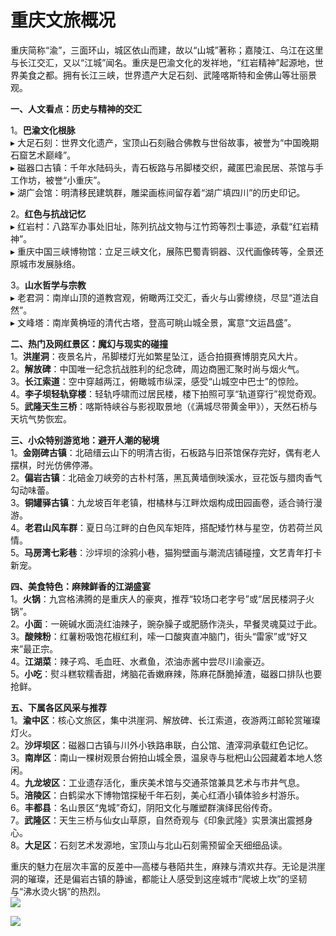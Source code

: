 # 重庆文旅概况  

重庆简称“渝”，三面环山，城区依山而建，故以“山城”著称；嘉陵江、乌江在这里与长江交汇，又以“江城”闻名。重庆是巴渝文化的发祥地，“红岩精神”起源地，世界美食之都。拥有长江三峡，世界遗产大足石刻、武隆喀斯特和金佛山等壮丽景观。  

**一、人文看点：历史与精神的交汇**  

1。**巴渝文化根脉**  
▸ 大足石刻：世界文化遗产，宝顶山石刻融合佛教与世俗故事，被誉为“中国晚期石窟艺术巅峰”。  
▸ 磁器口古镇：千年水陆码头，青石板路与吊脚楼交织，藏匿巴渝民居、茶馆与手工作坊，被誉“小重庆”。  
▸ 湖广会馆：明清移民建筑群，雕梁画栋间留存着“湖广填四川”的历史印记。  

2。**红色与抗战记忆**  
▸ 红岩村：八路军办事处旧址，陈列抗战文物与江竹筠等烈士事迹，承载“红岩精神”。  
▸ 重庆中国三峡博物馆：立足三峡文化，展陈巴蜀青铜器、汉代画像砖等，全景还原城市发展脉络。  

3。**山水哲学与宗教**  
▸ 老君洞：南岸山顶的道教宫观，俯瞰两江交汇，香火与山雾缭绕，尽显“道法自然”。  
▸ 文峰塔：南岸黄桷垭的清代古塔，登高可眺山城全景，寓意“文运昌盛”。  

**二、热门及网红景区：魔幻与现实的碰撞**  
1。**洪崖洞**：夜景名片，吊脚楼灯光如繁星坠江，适合拍摄赛博朋克风大片。  
2。**解放碑**：中国唯一纪念抗战胜利的纪念碑，周边商圈汇聚时尚与烟火气。  
3。**长江索道**：空中穿越两江，俯瞰城市纵深，感受“山城空中巴士”的惊险。  
4。**李子坝轻轨穿楼**：轻轨呼啸而过居民楼，楼下拍照可享“轨道穿行”视觉奇观。  
5。**武隆天生三桥**：喀斯特峡谷与影视取景地（《满城尽带黄金甲》），天然石桥与天坑气势恢宏。  

**三、小众特别游览地：避开人潮的秘境**  
1。**金刚碑古镇**：北碚缙云山下的明清古街，石板路与旧茶馆保存完好，偶有老人摆棋，时光仿佛停滞。  
2。**偏岩古镇**：北碚金刀峡旁的古朴村落，黑瓦黄墙倒映溪水，豆花饭与腊肉香气勾动味蕾。  
3。**铜罐驿古镇**：九龙坡百年老镇，柑橘林与江畔炊烟构成田园画卷，适合骑行漫游。  
4。**老君山风车群**：夏日乌江畔的白色风车矩阵，搭配矮竹林与星空，仿若荷兰风情。  
5。**马房湾七彩巷**：沙坪坝的涂鸦小巷，猫狗壁画与潮流店铺碰撞，文艺青年打卡新宠。  

**四、美食特色：麻辣鲜香的江湖盛宴**  
1。**火锅**：九宫格沸腾的是重庆人的豪爽，推荐“较场口老字号”或“居民楼洞子火锅”。  
2。**小面**：一碗碱水面浇红油辣子，豌杂臊子或肥肠作浇头，早餐灵魂莫过于此。  
3。**酸辣粉**：红薯粉吸饱花椒红利，嗦一口酸爽直冲脑门，街头“雷家”或“好又来”最正宗。  
4。**江湖菜**：辣子鸡、毛血旺、水煮鱼，浓油赤酱中尝尽川渝豪迈。  
5。**小吃**：熨斗糕软糯香甜，烤脑花香嫩麻辣，陈麻花酥脆掉渣，磁器口排队也要抢鲜。  

**五、下属各区风采与推荐**  
1。**渝中区**：核心文旅区，集中洪崖洞、解放碑、长江索道，夜游两江邮轮赏璀璨灯火。  
2。**沙坪坝区**：磁器口古镇与川外小铁路串联，白公馆、渣滓洞承载红色记忆。  
3。**南岸区**：南山一棵树观景台俯拍山城全景，温泉寺与枇杷山公园藏着本地人悠闲。  
4。**九龙坡区**：工业遗存活化，重庆美术馆与交通茶馆兼具艺术与市井气息。  
5。**涪陵区**：白鹤梁水下博物馆探秘千年石刻，美心红酒小镇体验乡村游乐。  
6。**丰都县**：名山景区“鬼城”奇幻，阴阳文化与雕塑群演绎民俗传奇。  
7。**武隆区**：天生三桥与仙女山草原，自然奇观与《印象武隆》实景演出震撼身心。  
8。**大足区**：石刻艺术发源地，宝顶山与北山石刻需预留全天细细品读。  

重庆的魅力在层次丰富的反差中—高楼与巷陌共生，麻辣与清欢共存。无论是洪崖洞的璀璨，还是偏岩古镇的静谧，都能让人感受到这座城市“爬坡上坎”的坚韧与“沸水烫火锅”的热烈。  
![](https://boot-img.xuexi.cn/image/1005/process/b0c2f089e0f54ac4b424749e4c58055e.jpg)  

![](https://s1.imagehub.cc/images/2025/06/25/7adb045c38be9fdb3ecea611be34b593.jpg)  
<!-- Last processed: 2025-07-22 03:44:30 -->
